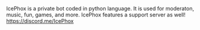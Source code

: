 IcePhox is a private bot coded in python language. It is used for moderaton, music, fun, games, and more. IcePhox features a support server as well! https://discord.me/IcePhox
